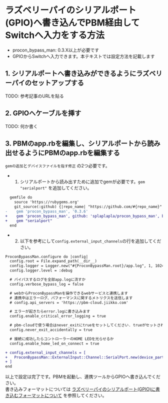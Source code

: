 # ラズベリーパイのシリアルポート(GPIO)へ書き込んでPBM経由してSwitchへ入力をする方法

* procon_bypass_man: 0.3.X以上が必要です
* GPIOからSwitchへ入力できます。本テキストでは設定方法を記載します

## 1. シリアルポートへ書き込みができるようにラズベリーパイのセットアップする
TODO: 参考記事のURLを貼る

## 2. GPIOへケーブルを挿す
TODO: 何か書く

## 3. PBMのapp.rbを編集し、シリアルポートから読み出せるようにPBMのapp.rbを編集する
`gemの追加`と`デバイスファイルを指す修正` の2つ必要です。

* 1) シリアルポートから読み出すために追加でgemが必要です。`gem "serialport"` を追加してください。

```diff
  gemfile do
    source 'https://rubygems.org'
    git_source(:github) {|repo_name| "https://github.com/#{repo_name}" }
-    gem 'procon_bypass_man', '0.3.6'
+    gem 'procon_bypass_man', github: 'splaplapla/procon_bypass_man', branch: 'master' # TODO: 本機能がリリース前はこれが必要です
+    gem "serialport"
  end
```

* 2) 以下を参考にして`config.external_input_channels`の行を追加してください。

```diff
ProconBypassMan.configure do |config|
  config.root = File.expand_path(__dir__)
  config.logger = Logger.new("#{ProconBypassMan.root}/app.log", 1, 1024 * 1024 * 1)
  config.logger.level = :debug

  # バイパスするログを全部app.logに流すか
  config.verbose_bypass_log = false

  # webからProconBypassManを操作できるwebサービスと連携します
  # 連携中はエラーログ、パフォーマンスに関するメトリクスを送信します
  # config.api_servers = 'https://pbm-cloud.jiikko.com'

  # エラーが起きたらerror.logに書き込みます
  config.enable_critical_error_logging = true

  # pbm-cloudで使う場合はnever_exitにtrueをセットしてください. trueがセットされている場合、不慮の事故が発生してもプロセスが終了しなくなります
  config.never_exit_accidentally = true

  # 接続に成功したらコントローラーのHOME LEDを光らせるか
  config.enable_home_led_on_connect = true

+ config.external_input_channels = [
+   ProconBypassMan::ExternalInput::Channel::SerialPort.new(device_part: '/dev/serial0', baud_rate: 9600),
+ ]
end
```

以上で設定は完了です。PBMを起動し、連携ツールからGPIOへ書き込んでください。  
書き込みフォーマットについては [ラズベリーパイのシリアルポート(GPIO)に書き込むフォーマットについて](/docs/setting/integration_external_input_serial_port.md) を参照してください。
